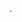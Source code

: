 .

<!---
QYUbItx/QYUbItx is a ✨ special ✨ repository because its `README.md` (this file) appears on your GitHub profile.
You can click the Preview link to take a look at your changes.
--->
